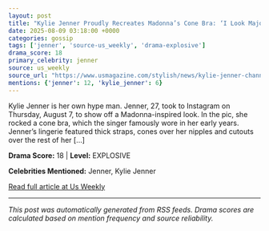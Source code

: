 ```yaml
---
layout: post
title: "Kylie Jenner Proudly Recreates Madonna’s Cone Bra: ‘I Look Major’"
date: 2025-08-09 03:18:00 +0000
categories: gossip
tags: ['jenner', 'source-us_weekly', 'drama-explosive']
drama_score: 18
primary_celebrity: jenner
source: us_weekly
source_url: "https://www.usmagazine.com/stylish/news/kylie-jenner-channels-madonnas-iconic-cone-bra-look/"
mentions: {'jenner': 12, 'kylie_jenner': 6}
---
```


Kylie Jenner is her own hype man. Jenner, 27, took to Instagram on Thursday, August 7, to show off a Madonna-inspired look. In the pic, she rocked a cone bra, which the singer famously wore in her early years. Jenner’s lingerie featured thick straps, cones over her nipples and cutouts over the rest of her […]

**Drama Score:** 18 | **Level:** EXPLOSIVE

**Celebrities Mentioned:** Jenner, Kylie Jenner

[Read full article at Us Weekly](https://www.usmagazine.com/stylish/news/kylie-jenner-channels-madonnas-iconic-cone-bra-look/)

---
*This post was automatically generated from RSS feeds. Drama scores are calculated based on mention frequency and source reliability.*
